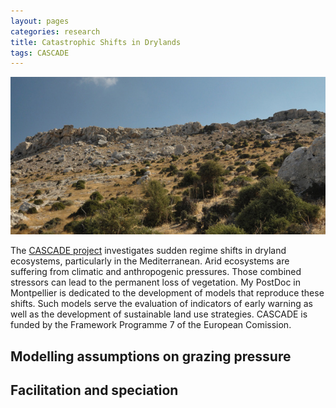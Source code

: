```yaml
---
layout: pages
categories: research
title: Catastrophic Shifts in Drylands
tags: CASCADE
---
```


![Mediterranean drylands](/assets/img/2013-11-cyprus-600.jpg)

The [CASCADE project](http://www.cascade-project.eu/) investigates sudden regime shifts in dryland ecosystems, particularly in the Mediterranean. Arid ecosystems are suffering from climatic and anthropogenic pressures. Those combined stressors can lead to the permanent loss of vegetation. My PostDoc in Montpellier is dedicated to the development of models that reproduce these shifts. Such models serve the evaluation of indicators of early warning as well as the development of sustainable land use strategies. 
CASCADE is funded by the Framework Programme 7 of the European Comission. 



## Modelling assumptions on grazing pressure

## Facilitation and speciation

